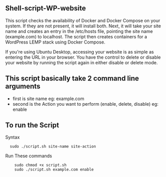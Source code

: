 ## Shell-script-WP-website

This script checks the availability of Docker and Docker Compose on your system. If they are not present, it will install both. Next, it will take your site name and creates an entry in the /etc/hosts file, pointing the site name (example.com) to localhost. The script then creates containers for a WordPress LEMP stack using Docker Compose.

If you're using Ubuntu Desktop, accessing your website is as simple as entering the URL in your browser. You have the control to delete or disable your website by running the script again in either disable or delete mode.
## This script basically take 2 command line arguments 
- first is site name 
   eg: example.com
- second is the Action you want to perform (enable, delete, disable)
   eg: enable
## To run the Script
   Syntax
 ```
   sudo ./script.sh site-name site-action
 ```
   Run These commands
 ```
     sudo chmod +x script.sh
     sudo ./script.sh example.com enable
 ```
